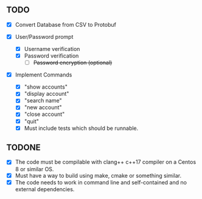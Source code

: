 ## TODO
- [x] Convert Database from CSV to Protobuf

- [x] User/Password prompt
  - [x] Username verification
  - [x] Password verification
    - [ ] ~~Password encryption (optional)~~

- [x] Implement Commands
  - [x] "show accounts"
  - [x] "display account"
  - [x] "search name"
  - [x] "new account"
  - [x] "close account"
  - [x] "quit"
  - [x] Must include tests which should be runnable.

## TODONE
- [x] The code must be compilable with clang++ c++17 compiler on a Centos 8 or similar OS.
- [x] Must have a way to build using make, cmake or something similar.
- [x] The code needs to work in command line and self-contained and no external dependencies.

